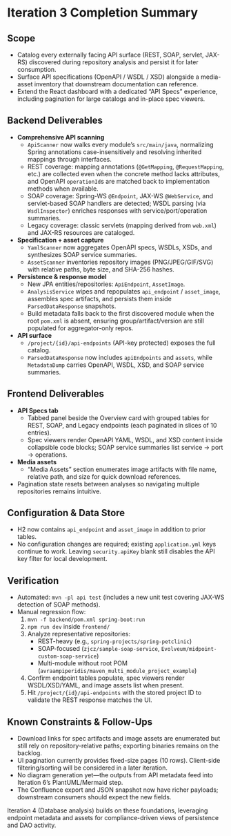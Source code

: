 # Iteration 3 Completion Summary

## Scope
- Catalog every externally facing API surface (REST, SOAP, servlet, JAX-RS) discovered during repository analysis and persist it for later consumption.
- Surface API specifications (OpenAPI / WSDL / XSD) alongside a media-asset inventory that downstream documentation can reference.
- Extend the React dashboard with a dedicated “API Specs” experience, including pagination for large catalogs and in-place spec viewers.

## Backend Deliverables
- **Comprehensive API scanning**
  - `ApiScanner` now walks every module’s `src/main/java`, normalizing Spring annotations case-insensitively and resolving inherited mappings through interfaces.
  - REST coverage: mapping annotations (`@GetMapping`, `@RequestMapping`, etc.) are collected even when the concrete method lacks attributes, and OpenAPI `operationId`s are matched back to implementation methods when available.
  - SOAP coverage: Spring-WS `@Endpoint`, JAX-WS `@WebService`, and servlet-based SOAP handlers are detected; WSDL parsing (via `WsdlInspector`) enriches responses with service/port/operation summaries.
  - Legacy coverage: classic servlets (mapping derived from `web.xml`) and JAX-RS resources are cataloged.
- **Specification + asset capture**
  - `YamlScanner` now aggregates OpenAPI specs, WSDLs, XSDs, and synthesizes SOAP service summaries.
  - `AssetScanner` inventories repository images (PNG/JPEG/GIF/SVG) with relative paths, byte size, and SHA-256 hashes.
- **Persistence & response model**
  - New JPA entities/repositories: `ApiEndpoint`, `AssetImage`.
  - `AnalysisService` wipes and repopulates `api_endpoint` / `asset_image`, assembles spec artifacts, and persists them inside `ParsedDataResponse` snapshots.
  - Build metadata falls back to the first discovered module when the root `pom.xml` is absent, ensuring group/artifact/version are still populated for aggregator-only repos.
- **API surface**
  - `/project/{id}/api-endpoints` (API-key protected) exposes the full catalog.
  - `ParsedDataResponse` now includes `apiEndpoints` and `assets`, while `MetadataDump` carries OpenAPI, WSDL, XSD, and SOAP service summaries.

## Frontend Deliverables
- **API Specs tab**
  - Tabbed panel beside the Overview card with grouped tables for REST, SOAP, and Legacy endpoints (each paginated in slices of 10 entries).
  - Spec viewers render OpenAPI YAML, WSDL, and XSD content inside collapsible code blocks; SOAP service summaries list service → port → operations.
- **Media assets**
  - “Media Assets” section enumerates image artifacts with file name, relative path, and size for quick download references.
- Pagination state resets between analyses so navigating multiple repositories remains intuitive.

## Configuration & Data Store
- H2 now contains `api_endpoint` and `asset_image` in addition to prior tables.
- No configuration changes are required; existing `application.yml` keys continue to work. Leaving `security.apiKey` blank still disables the API key filter for local development.

## Verification
- Automated: `mvn -pl api test` (includes a new unit test covering JAX-WS detection of SOAP methods).
- Manual regression flow:
  1. `mvn -f backend/pom.xml spring-boot:run`
  2. `npm run dev` inside `frontend/`
  3. Analyze representative repositories:
     - REST-heavy (e.g., `spring-projects/spring-petclinic`)
     - SOAP-focused (`zjcz/sample-soap-service`, `Evolveum/midpoint-custom-soap-service`)
     - Multi-module without root POM (`avraampiperidis/maven_multi_module_project_example`)
  4. Confirm endpoint tables populate, spec viewers render WSDL/XSD/YAML, and image assets list when present.
  5. Hit `/project/{id}/api-endpoints` with the stored project ID to validate the REST response matches the UI.

## Known Constraints & Follow-Ups
- Download links for spec artifacts and image assets are enumerated but still rely on repository-relative paths; exporting binaries remains on the backlog.
- UI pagination currently provides fixed-size pages (10 rows). Client-side filtering/sorting will be considered in a later iteration.
- No diagram generation yet—the outputs from API metadata feed into Iteration 6’s PlantUML/Mermaid step.
- The Confluence export and JSON snapshot now have richer payloads; downstream consumers should expect the new fields.

Iteration 4 (Database analysis) builds on these foundations, leveraging endpoint metadata and assets for compliance-driven views of persistence and DAO activity.


